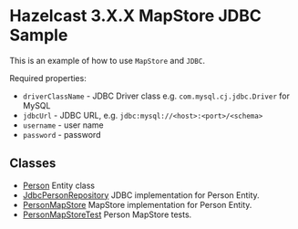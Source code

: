 # Hazelcast 3.X.X MapStore JDBC Sample

This is an example of how to use `MapStore` and `JDBC`.

Required properties:
 - `driverClassName` - JDBC Driver class e.g. `com.mysql.cj.jdbc.Driver` for MySQL  
 - `jdbcUrl` - JDBC URL, e.g. `jdbc:mysql://<host>:<port>/<schema>`
 - `username` - user name
 - `password` - password
 
## Classes

- [Person](src/main/java/com/hazelcast/cloud/mapstore3/jdbc/Person.java) Entity class
- [JdbcPersonRepository](src/main/java/com/hazelcast/cloud/mapstore3/jdbc/JdbcPersonRepository.java) JDBC implementation for Person Entity.
- [PersonMapStore](src/main/java/com/hazelcast/cloud/mapstore3/jdbc/JdbcPersonMapStore.java) MapStore implementation for Person Entity.
- [PersonMapStoreTest](src/test/java/com/hazelcast/cloud/mapstore3/jdbc/JdbcPersonMapStoreTest.java) Person MapStore tests.

